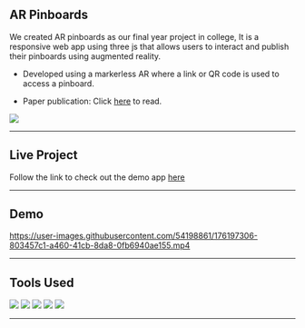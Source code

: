 ## AR Pinboards
We created AR pinboards as our final year project in college, It is a responsive web app using three js that allows users to interact and publish their pinboards using augmented reality.

- Developed using a markerless AR where a link or QR code is used to access a pinboard.

- Paper publication: Click [here](https://www.tojqi.net/index.php/journal/article/view/1172/519) to read.
<img src="assets/readme_images/Screenshot 2022-06-10 at 2.08.03 PM.png">

<hr>

## Live Project
Follow the link to check out the demo app [here](https://divu0804.github.io/AR_pinboards/)

<hr>


## Demo

https://user-images.githubusercontent.com/54198861/176197306-803457c1-a460-41cb-8da8-0fb6940ae155.mp4


<hr>

## Tools Used
<img src="https://img.shields.io/badge/php-%23777BB4.svg?style=for-the-badge&logo=php&logoColor=white">
<img src="https://img.shields.io/badge/javascript-%23323330.svg?style=for-the-badge&logo=javascript&logoColor=%23F7DF1E">
<img src="https://img.shields.io/badge/threejs-black?style=for-the-badge&logo=three.js&logoColor=white">
<img src="https://img.shields.io/badge/GoogleCloud-%234285F4.svg?style=for-the-badge&logo=google-cloud&logoColor=white">
<img src="https://img.shields.io/badge/git-%23F05033.svg?style=for-the-badge&logo=git&logoColor=white">
<hr>
